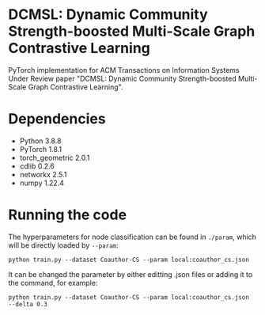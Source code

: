 # DCMSL: Dynamic Community Strength-boosted Multi-Scale Graph Contrastive Learning

PyTorch implementation for ACM Transactions on Information Systems Under Review paper "DCMSL: Dynamic Community Strength-boosted Multi-Scale Graph Contrastive
Learning".

# Dependencies
* Python 3.8.8
* PyTorch 1.8.1
* torch_geometric 2.0.1
* cdlib 0.2.6
* networkx 2.5.1
* numpy 1.22.4

# Running the code
The hyperparameters for node classification can be found in `./param`, which will be directly loaded by `--param`:

~~~
python train.py --dataset Coauthor-CS --param local:coauthor_cs.json 
~~~

It can be changed the parameter by either editting .json files or adding it to the command, for example:

```shell
python train.py --dataset Coauthor-CS --param local:coauthor_cs.json  --delta 0.3
```
